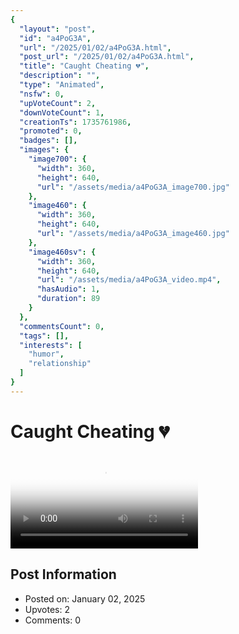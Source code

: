 ```yaml
---
{
  "layout": "post",
  "id": "a4PoG3A",
  "url": "/2025/01/02/a4PoG3A.html",
  "post_url": "/2025/01/02/a4PoG3A.html",
  "title": "Caught Cheating 💔",
  "description": "",
  "type": "Animated",
  "nsfw": 0,
  "upVoteCount": 2,
  "downVoteCount": 1,
  "creationTs": 1735761986,
  "promoted": 0,
  "badges": [],
  "images": {
    "image700": {
      "width": 360,
      "height": 640,
      "url": "/assets/media/a4PoG3A_image700.jpg"
    },
    "image460": {
      "width": 360,
      "height": 640,
      "url": "/assets/media/a4PoG3A_image460.jpg"
    },
    "image460sv": {
      "width": 360,
      "height": 640,
      "url": "/assets/media/a4PoG3A_video.mp4",
      "hasAudio": 1,
      "duration": 89
    }
  },
  "commentsCount": 0,
  "tags": [],
  "interests": [
    "humor",
    "relationship"
  ]
}
---
```


# Caught Cheating 💔

<video controls playsinline loop poster="/assets/media/a4PoG3A_image460.jpg">
  <source src="/assets/media/a4PoG3A_video.mp4" type="video/mp4">
  Your browser does not support the video tag.
</video>

## Post Information

- Posted on: January 02, 2025
- Upvotes: 2
- Comments: 0
